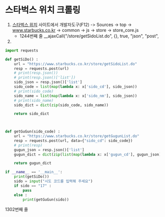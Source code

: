 # 스타벅스 위치 크롤링

1. [스타벅스 위치](https://www.starbucks.co.kr/store/store_map.do?disp=locale) 사이트에서 개발자도구(F12) -> Sources -> top -> www.starbucks.co.kr -> common -> js -> store -> store_core.js
   - 1244번째 줄 			__ajaxCall("/store/getSidoList.do", {}, true, "json", "post",
2. 

```python
import requests

def getSiDo() :
    url = "https://www.starbucks.co.kr/store/getSidoList.do"
    resp = requests.post(url)
    # print(resp.json())
    # print(resp.json()['list'])
    sido_json = resp.json()['list']
    sido_code = list(map(lambda x: x['sido_cd'], sido_json))
    # print(sido_code)
    sido_name = list(map(lambda x: x['sido_nm'], sido_json))
    # print(sido_name)
    sido_dict = dict(zip(sido_code, sido_name))

    return sido_dict


    
def getGuGun(sido_code) :
    url = "https://www.starbucks.co.kr/store/getGugunList.do"
    resp = requests.post(url, data={"sido_cd": sido_code})
    # print(resp)
    gugun_json = resp.json()['list']
    gugun_dict = dict(zip(list(map(lambda x: x['gugun_cd'], gugun_json)), list(map(lambda x: x['gugun_nm'], gugun_json))))

    return gugun_dict

if __name__ == '__main__':
    print(getSiDo())
    sido = input("시도 코드를 입력해 주세요")
    if sido == "17" :
        pass
    else :
        print(getGuGun(sido))
```

1302번째 줄

